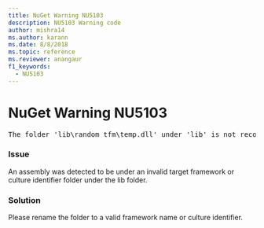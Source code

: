 ```yaml
---
title: NuGet Warning NU5103
description: NU5103 Warning code
author: mishra14
ms.author: karann
ms.date: 8/8/2018
ms.topic: reference
ms.reviewer: anangaur
f1_keywords: 
  - NU5103
---
```


# NuGet Warning NU5103
<pre>The folder 'lib\random_tfm\temp.dll' under 'lib' is not recognized as a valid framework name or a supported culture identifier. Rename it to a valid framework name or culture identifier.</pre>

### Issue

An assembly was detected to be under an invalid target framework or culture identifier folder under the lib folder.


### Solution

Please rename the folder to a valid framework name or culture identifier.

